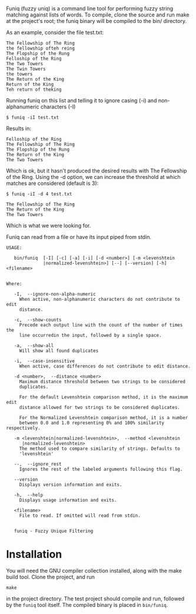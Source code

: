 Funiq (fuzzy uniq) is a command line tool for performing fuzzy string matching against lists of words. To compile, clone the source and run make at the project's root; the funiq binary will be compiled to the bin/ directory.

As an example, consider the file test.txt:

	The Fellowship of The Ring
	the fellowship ofteh reing
	The Flopship of the Rung
	Felloship of the Ring
	The Two Towers
	The Twin Towers
	the towers
	The Return of the King
	Return of the King
	Teh return of theking

Running funiq on this list and telling it to ignore casing (-i) and non-alphanumeric characters (-I)

	$ funiq -iI test.txt

Results in:

	Felloship of the Ring
	The Fellowship of The Ring
	The Flopship of the Rung
	The Return of the King
	The Two Towers

Which is ok, but it hasn't produced the desired results with The Fellowship of the Ring. Using the -d option, we can increase the threshold at which matches are considered (default is 3):

	$ funiq -iI -d 4 test.txt

	The Fellowship of The Ring
	The Return of the King
	The Two Towers
 
Which is what we were looking for.

Funiq can read from a file or have its input piped from stdin.

    USAGE: 
    
       bin/funiq  [-I] [-c] [-a] [-i] [-d <number>] [-m <levenshtein
                  |normalized-levenshtein>] [--] [--version] [-h] <filename>
    
    
    Where: 
    
       -I,  --ignore-non-alpha-numeric
         When active, non-alphanumeric characters do not contribute to edit
         distance.
    
       -c,  --show-counts
         Precede each output line with the count of the number of times the
         line occurredin the input, followed by a single space.
    
       -a,  --show-all
         Will show all found duplicates
    
       -i,  --case-insensitive
         When active, case differences do not contribute to edit distance.
    
       -d <number>,  --distance <number>
         Maximum distance threshold between two strings to be considered
         duplicates.
    
         For the default Levenshtein comparison method, it is the maximum edit
         distance allowed for two strings to be considered duplicates.
    
         For the Normalized Levenshtein comparison method, it is a number
         between 0.0 and 1.0 representing 0% and 100% similarity respectively.
    
       -m <levenshtein|normalized-levenshtein>,  --method <levenshtein
          |normalized-levenshtein>
         The method used to compare similarity of strings. Defaults to
         'levenshtein'
    
       --,  --ignore_rest
         Ignores the rest of the labeled arguments following this flag.
    
       --version
         Displays version information and exits.
    
       -h,  --help
         Displays usage information and exits.
    
       <filename>
         File to read. If omitted will read from stdin.
    
    
       funiq - Fuzzy Unique Filtering

# Installation

You will need the GNU compiler collection installed, along with the make build tool. Clone the project, and run

```
make
```

in the project directory. The test project should compile and run, followed by the `funiq` tool itself. The compiled binary is placed in `bin/funiq`.
